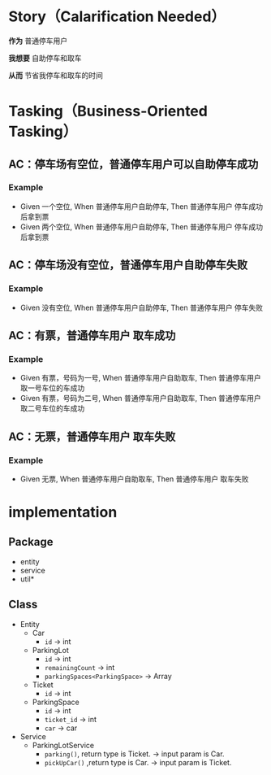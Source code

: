 # Story（Calarification Needed）

**作为** 普通停车用户

**我想要** 自助停车和取车

**从而** 节省我停车和取车的时间

# Tasking（Business-Oriented Tasking）

## AC：停车场有空位，普通停车用户可以自助停车成功

### Example

- Given 一个空位, When 普通停车用户自助停车, Then 普通停车用户 停车成功后拿到票
- Given 两个空位, When 普通停车用户自助停车, Then 普通停车用户 停车成功后拿到票

## AC：停车场没有空位，普通停车用户自助停车失败

### Example

- Given 没有空位, When 普通停车用户自助停车, Then 普通停车用户 停车失败

## AC：有票，普通停车用户 取车成功

### Example

- Given 有票，号码为一号, When 普通停车用户自助取车, Then 普通停车用户 取一号车位的车成功
- Given 有票，号码为二号, When 普通停车用户自助取车, Then 普通停车用户 取二号车位的车成功

## AC：无票，普通停车用户 取车失败

### Example

- Given 无票, When 普通停车用户自助取车, Then 普通停车用户 取车失败

# implementation

## Package

- entity
- service
- util*

## Class

- Entity
    - Car
        - `id` -> int
    - ParkingLot
        - `id` -> int
        - `remainingCount` -> int
        - `parkingSpaces<ParkingSpace>` -> Array
    - Ticket
        - `id` -> int
    - ParkingSpace
        - `id` -> int
        - `ticket_id`  -> int
        - `car`  -> car
- Service
    - ParkingLotService
        - `parking()`, return type is Ticket. -> input param is Car.
        - `pickUpCar()` ,return type is Car. -> input param is Ticket.